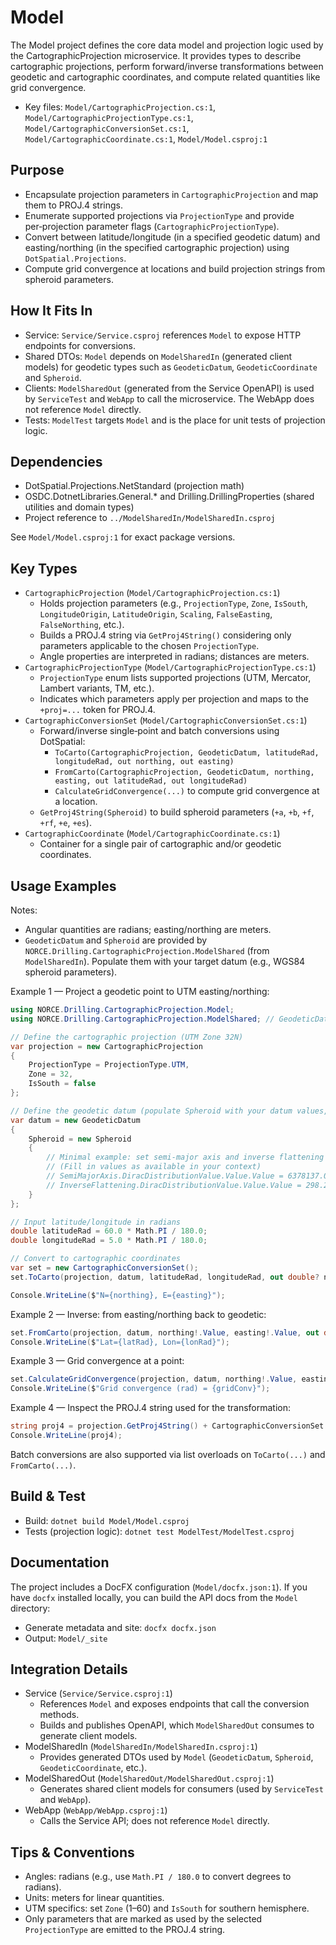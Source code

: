 # Model

The Model project defines the core data model and projection logic used by the CartographicProjection microservice. It provides types to describe cartographic projections, perform forward/inverse transformations between geodetic and cartographic coordinates, and compute related quantities like grid convergence.

- Key files: `Model/CartographicProjection.cs:1`, `Model/CartographicProjectionType.cs:1`, `Model/CartographicConversionSet.cs:1`, `Model/CartographicCoordinate.cs:1`, `Model/Model.csproj:1`

## Purpose

- Encapsulate projection parameters in `CartographicProjection` and map them to PROJ.4 strings.
- Enumerate supported projections via `ProjectionType` and provide per‑projection parameter flags (`CartographicProjectionType`).
- Convert between latitude/longitude (in a specified geodetic datum) and easting/northing (in the specified cartographic projection) using `DotSpatial.Projections`.
- Compute grid convergence at locations and build projection strings from spheroid parameters.

## How It Fits In

- Service: `Service/Service.csproj` references `Model` to expose HTTP endpoints for conversions.
- Shared DTOs: `Model` depends on `ModelSharedIn` (generated client models) for geodetic types such as `GeodeticDatum`, `GeodeticCoordinate` and `Spheroid`.
- Clients: `ModelSharedOut` (generated from the Service OpenAPI) is used by `ServiceTest` and `WebApp` to call the microservice. The WebApp does not reference `Model` directly.
- Tests: `ModelTest` targets `Model` and is the place for unit tests of projection logic.

## Dependencies

- DotSpatial.Projections.NetStandard (projection math)
- OSDC.DotnetLibraries.General.* and Drilling.DrillingProperties (shared utilities and domain types)
- Project reference to `../ModelSharedIn/ModelSharedIn.csproj`

See `Model/Model.csproj:1` for exact package versions.

## Key Types

- `CartographicProjection` (`Model/CartographicProjection.cs:1`)
  - Holds projection parameters (e.g., `ProjectionType`, `Zone`, `IsSouth`, `LongitudeOrigin`, `LatitudeOrigin`, `Scaling`, `FalseEasting`, `FalseNorthing`, etc.).
  - Builds a PROJ.4 string via `GetProj4String()` considering only parameters applicable to the chosen `ProjectionType`.
  - Angle properties are interpreted in radians; distances are meters.
- `CartographicProjectionType` (`Model/CartographicProjectionType.cs:1`)
  - `ProjectionType` enum lists supported projections (UTM, Mercator, Lambert variants, TM, etc.).
  - Indicates which parameters apply per projection and maps to the `+proj=...` token for PROJ.4.
- `CartographicConversionSet` (`Model/CartographicConversionSet.cs:1`)
  - Forward/inverse single‑point and batch conversions using DotSpatial:
    - `ToCarto(CartographicProjection, GeodeticDatum, latitudeRad, longitudeRad, out northing, out easting)`
    - `FromCarto(CartographicProjection, GeodeticDatum, northing, easting, out latitudeRad, out longitudeRad)`
    - `CalculateGridConvergence(...)` to compute grid convergence at a location.
  - `GetProj4String(Spheroid)` to build spheroid parameters (`+a`, `+b`, `+f`, `+rf`, `+e`, `+es`).
- `CartographicCoordinate` (`Model/CartographicCoordinate.cs:1`)
  - Container for a single pair of cartographic and/or geodetic coordinates.

## Usage Examples

Notes:
- Angular quantities are radians; easting/northing are meters.
- `GeodeticDatum` and `Spheroid` are provided by `NORCE.Drilling.CartographicProjection.ModelShared` (from `ModelSharedIn`). Populate them with your target datum (e.g., WGS84 spheroid parameters).

Example 1 — Project a geodetic point to UTM easting/northing:

```csharp
using NORCE.Drilling.CartographicProjection.Model;
using NORCE.Drilling.CartographicProjection.ModelShared; // GeodeticDatum, Spheroid

// Define the cartographic projection (UTM Zone 32N)
var projection = new CartographicProjection
{
    ProjectionType = ProjectionType.UTM,
    Zone = 32,
    IsSouth = false
};

// Define the geodetic datum (populate Spheroid with your datum values, e.g., WGS84)
var datum = new GeodeticDatum
{
    Spheroid = new Spheroid
    {
        // Minimal example: set semi-major axis and inverse flattening
        // (Fill in values as available in your context)
        // SemiMajorAxis.DiracDistributionValue.Value.Value = 6378137.0;
        // InverseFlattening.DiracDistributionValue.Value.Value = 298.257223563;
    }
};

// Input latitude/longitude in radians
double latitudeRad = 60.0 * Math.PI / 180.0;
double longitudeRad = 5.0 * Math.PI / 180.0;

// Convert to cartographic coordinates
var set = new CartographicConversionSet();
set.ToCarto(projection, datum, latitudeRad, longitudeRad, out double? northing, out double? easting);

Console.WriteLine($"N={northing}, E={easting}");
```

Example 2 — Inverse: from easting/northing back to geodetic:

```csharp
set.FromCarto(projection, datum, northing!.Value, easting!.Value, out double? latRad, out double? lonRad);
Console.WriteLine($"Lat={latRad}, Lon={lonRad}");
```

Example 3 — Grid convergence at a point:

```csharp
set.CalculateGridConvergence(projection, datum, northing!.Value, easting!.Value, latitudeRad, longitudeRad, out double? gridConv);
Console.WriteLine($"Grid convergence (rad) = {gridConv}");
```

Example 4 — Inspect the PROJ.4 string used for the transformation:

```csharp
string proj4 = projection.GetProj4String() + CartographicConversionSet.GetProj4String(datum.Spheroid);
Console.WriteLine(proj4);
```

Batch conversions are also supported via list overloads on `ToCarto(...)` and `FromCarto(...)`.

## Build & Test

- Build: `dotnet build Model/Model.csproj`
- Tests (projection logic): `dotnet test ModelTest/ModelTest.csproj`

## Documentation

The project includes a DocFX configuration (`Model/docfx.json:1`). If you have `docfx` installed locally, you can build the API docs from the `Model` directory:

- Generate metadata and site: `docfx docfx.json`
- Output: `Model/_site`

## Integration Details

- Service (`Service/Service.csproj:1`)
  - References `Model` and exposes endpoints that call the conversion methods.
  - Builds and publishes OpenAPI, which `ModelSharedOut` consumes to generate client models.
- ModelSharedIn (`ModelSharedIn/ModelSharedIn.csproj:1`)
  - Provides generated DTOs used by `Model` (`GeodeticDatum`, `Spheroid`, `GeodeticCoordinate`, etc.).
- ModelSharedOut (`ModelSharedOut/ModelSharedOut.csproj:1`)
  - Generates shared client models for consumers (used by `ServiceTest` and `WebApp`).
- WebApp (`WebApp/WebApp.csproj:1`)
  - Calls the Service API; does not reference `Model` directly.

## Tips & Conventions

- Angles: radians (e.g., use `Math.PI / 180.0` to convert degrees to radians).
- Units: meters for linear quantities.
- UTM specifics: set `Zone` (1–60) and `IsSouth` for southern hemisphere.
- Only parameters that are marked as used by the selected `ProjectionType` are emitted to the PROJ.4 string.

